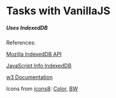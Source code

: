 # Tasks with VanillaJS


##### Uses IndexedDB


References:

[Mozilla IndexedDB API](https://developer.mozilla.org/en-US/docs/Web/API/IndexedDB_API)

[JavaScript Info IndexedDB](https://javascript.info/indexeddb)

[w3 Documentation](https://www.w3.org/TR/IndexedDB/)

Icons from [icons8](https://icons8.com): [Color](https://img.icons8.com/ultraviolet/40/000000/inspection.png), [BW](https://img.icons8.com/material-two-tone/40/000000/inspection--v1.png)





